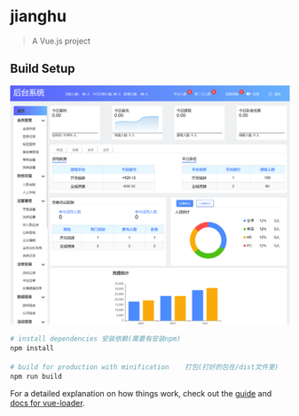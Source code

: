 # jianghu

> A Vue.js project

## Build Setup
![avatar](/static/样板.png)
``` bash
# install dependencies 安装依赖(需要有安装npm)
npm install

# build for production with minification	打包(打好的包在/dist文件里)
npm run build


```

For a detailed explanation on how things work, check out the [guide](http://vuejs-templates.github.io/webpack/) and [docs for vue-loader](http://vuejs.github.io/vue-loader).
